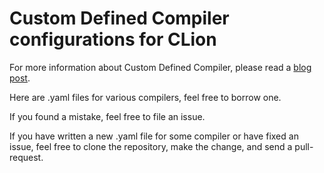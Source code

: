 Custom Defined Compiler configurations for CLion
===
For more information about Custom Defined Compiler, please read a 
[blog post](https://blog.jetbrains.com/clion/2021/10/clion-2021-3-eap-custom-compiler/).

Here are .yaml files for various compilers, feel free to borrow one.

If you found a mistake, feel free to file an issue.

If you have written a new .yaml file for some compiler or have fixed an issue,
feel free to clone the repository, make the change, and send a pull-request.